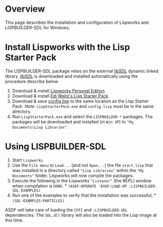 

# Overview #

This page describes the installation and configuration of Lispworks and LISPBUILDER-SDL for Windows.

# Install Lispworks with the Lisp Starter Pack #

The LISPBUILDER-SDL package relies on the external [libSDL](http://www.libsdl.org/) dynamic linked library. [libSDL](http://www.libsdl.org/) is downloaded and installed automatically using the procedure describe below.

  1. Download & install [Lispworks Personal Edition](http://www.lispworks.com/downloads/index.html).
  1. Download & install [Edi Weitz's Lisp Starter Pack](http://www.weitz.de/starter-pack/).
  1. Download & save [config.lisp](http://lispbuilder.googlecode.com/files/config.lisp) to the same location as the Lisp Starter Pack. _Note:_ `LispStarterPack.exe` and `config.lisp` must be in the same directory.
  1. Run `LispStarterPack.exe` and select the `LISPBUILDER-*` packages. The packages will be downloaded and installed (in `Win XP`) to  `"My Documents\Lisp Libraries"`.

# Using LISPBUILDER-SDL #

  1. Start `Lispworks`.
  1. Use the `File menu` to `Load...` (and _not_ `Open...`) the file `start.lisp` that was installed in a directory called `"Lisp Libraries"` within the `"My Documents"` folder. Lispworks will now compile the packages.
  1. Execute the following in the Lispworks `"Listener"` (the REPL) window when compilation is `DONE`.
    * `(ASDF:OPERATE 'ASDF:LOAD-OP :LISPBUILDER-SDL-EXAMPLES)`
  1. Run one of the examples to verify that the installation was successful;
    * `(SDL-EXAMPLES:PARTICLES)`

ASDF will take care of loading the `CFFI` and `:LISPBUILDER-SDL` dependencies. The `SDL.dll` library will also be loaded into the Lisp image at this time.